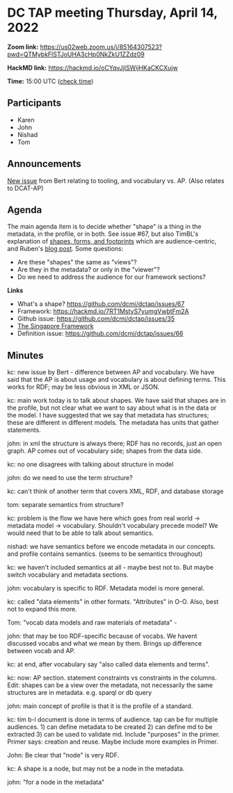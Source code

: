 # DC TAP meeting Thursday, April 14, 2022

**Zoom link:** https://us02web.zoom.us/j/85164307523?pwd=QTMybkFlSTJoUHA3cHp0NkZkU1ZZdz09

**HackMD link:** https://hackmd.io/oCYqvJjlSWijHKaCKCXujw

**Time:** 15:00 UTC ([check time](https://www.timeanddate.com/worldclock/fixedtime.html?msg=DC+TAP&iso=20220414T15&p1=%3A&ah=1))

## Participants
* Karen
* John
* Nishad
* Tom

## Announcements
[New issue](https://github.com/dcmi/dctap/issues/68) from Bert relating to tooling, and vocabulary vs. AP. (Also relates to DCAT-AP)

## Agenda

The main agenda item is to decide whether "shape" is a thing in the metadata, in the profile, or in both. See issue #67, but also TimBL's explanation of [shapes, forms, and footprints](https://www.w3.org/DesignIssues/Footprints.html) which are audience-centric, and Ruben's [blog post](https://ruben.verborgh.org/blog/2019/06/17/shaping-linked-data-apps/). Some questions:
* Are these "shapes" the same as "views"? 
* Are they in the metadata? or only in the "viewer"?
* Do we need to address the audience for our framework sections?


**Links**
* What's a shape? https://github.com/dcmi/dctap/issues/67
* Framework: https://hackmd.io/7RT1MstvS7yumgVwbtFm2A
* Github issue: https://github.com/dcmi/dctap/issues/35
* [The Singapore Framework](https://www.dublincore.org/specifications/dublin-core/singapore-framework/)
* Definition issue: https://github.com/dcmi/dctap/issues/66

## Minutes

kc: new issue by Bert - difference between AP and vocabulary. We have said that the AP is about usage and vocabulary is about defining terms. This works for RDF; may be less obvious in XML or JSON.

kc: main work today is to talk about shapes. We have said that shapes are in the profile, but not clear what we want to say about what is in the data or the model. I have suggested that we say that metadata has structures; these are different in different models. The metadata has units that gather statements.

john: in xml the structure is always there; RDF has no records, just an open graph. AP comes out of vocabulary side; shapes from the data side.

kc: no one disagrees with talking about structure in model

john: do we need to use the term structure?

kc: can't think of another term that covers XML, RDF, and database storage

tom: separate semantics from structure?

kc: problem is the flow we have here which goes from real world -> metadata model  -> vocabulary. Shouldn't vocabulary precede model? We would need that to be able to talk about semantics.

nishad: we have semantics before we encode metadata in our concepts. and profile contains semantics. (seems to be semantics throughout)

kc: we haven't included semantics at all - maybe best not to. But maybe switch vocabulary and metadata sections. 

john: vocabulary is specific to RDF. Metadata model is more general.

kc: called "data elements" in other formats. "Attributes" in O-O. Also, best not to expand this more.

Tom: "vocab data models and raw materials of metadata" - 

john: that may be too RDF-specific because of vocabs. We havent discussed vocabs and what we mean by them. Brings up difference between vocab and AP.

kc: at end, after vocabulary say "also called data elements and terms".

kc: now: AP section. statement constraints vs constraints in the columns. Edit: shapes can be a view over the metadata, not necessarily the same structures are in metadata. e.g. sparql or db query

john: main concept of profile is that it is the profile of a standard. 

kc: tim b-l document is done in terms of audience. tap can be for multiple audiences. 1) can define metadata to be created 2) can define md to be extracted 3) can be used to validate md. Include "purposes" in the primer. Primer says: creation and reuse. Maybe include more examples in Primer. 

John: Be clear that "node" is very RDF. 

kc: A shape is a node, but may not be a node in the metadata.

john: "for a node in the metadata"
